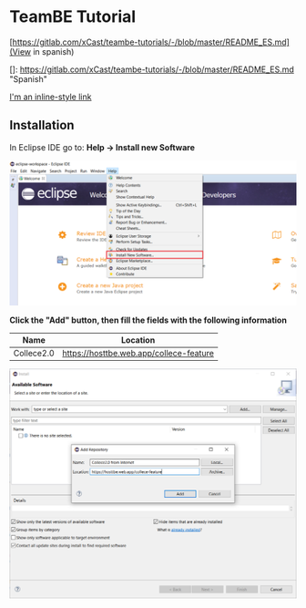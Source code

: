 # TeamBE Tutorial

[https://gitlab.com/xCast/teambe-tutorials/-/blob/master/README_ES.md](View in spanish)

[]: https://gitlab.com/xCast/teambe-tutorials/-/blob/master/README_ES.md	"Spanish"

[I'm an inline-style link](https://www.google.com)


## Installation

In Eclipse IDE go to:  **Help &rarr; Install new Software**

![](img/help-install-new-software.png)



**Click the "Add" button, then fill the fields with the following information**

| Name       | Location                                |
| ---------- | --------------------------------------- |
| Collece2.0 | https://hosttbe.web.app/collece-feature |




![](img/add-software-source.png)


